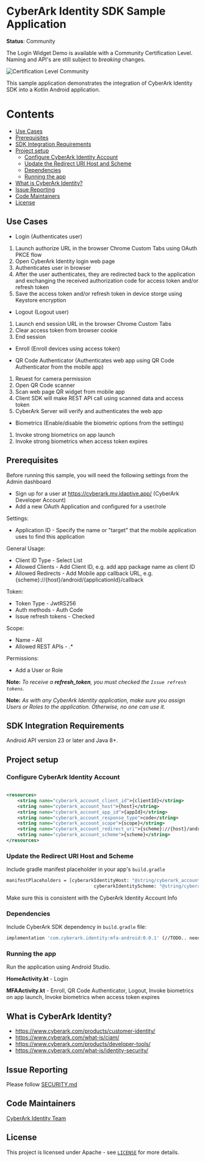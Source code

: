 # CyberArk Identity SDK Sample Application
**Status**: Community

The Login Widget Demo is available with a Community Certification Level.
Naming and API's are still subject to *breaking* changes.

![Certification Level Community](https://camo.githubusercontent.com/fc39ec5a52592c929ecd6e7ff4e3d1b7d5a4856c512a5486a5c24a00db6bcf6d/68747470733a2f2f696d672e736869656c64732e696f2f62616467652f43657274696669636174696f6e2532304c6576656c2d436f6d6d756e6974792d3238413734353f6c696e6b3d68747470733a2f2f6769746875622e636f6d2f637962657261726b2f636f6d6d756e6974792f626c6f622f6d61737465722f436f6e6a75722f636f6e76656e74696f6e732f63657274696669636174696f6e2d6c6576656c732e6d64)

This sample application demonstrates the integration of CyberArk Identity SDK into a Kotlin Android application.

# Contents
<!-- MarkdownTOC -->
- [Use Cases](#Use-Cases)
- [Prerequisites](#prerequisites)
- [SDK Integration Requirements](#SDK-Integration-Requirements)
- [Project setup](#Project-setup)
	- [Configure CyberArk Identity Account](#Configure-CyberArk-Identity-Account)
	- [Update the Redirect URI Host and Scheme](#Update-the-Redirect-URI-Host-and-Scheme)
	- [Dependencies](#dependencies)
	- [Running the app](#Running-the-app)
- [What is CyberArk Identity?](#What-is-CyberArk-Identity?)
- [Issue Reporting](#Issue-Reporting)
- [Code Maintainers](#Code-Maintainers)
- [License](#license)
<a id="web-app-setup"></a>

## Use Cases

- Login (Authenticates user)
1. Launch authorize URL in the browser Chrome Custom Tabs using OAuth PKCE flow
2. Open CyberArk Identity login web page
3. Authenticates user in browser
4. After the user authenticates, they are redirected back to the application and exchanging the received authorization code for access token and/or refresh token
5. Save the access token and/or refresh token in device storge using Keystore encryption

- Logout (Logout user)
1. Launch end session URL in the browser Chrome Custom Tabs
2. Clear access token from browser cookie
3. End session

- Enroll (Enroll devices using access token)

- QR Code Authenticator (Authenticates web app using QR Code Authenticator from the mobile app)
1. Reuest for camera permission
2. Open QR Code scanner
3. Scan web page QR widget from mobile app
4. Client SDK will make REST API call using scanned data and access token
5. CyberArk Server will verify and authenticates the web app

- Biometrics (Enable/disable the biometric options from the settings)
1. Invoke strong biometrics on app launch
2. Invoke strong biometrics when access token expires

## Prerequisites

Before running this sample, you will need the following settings from the Admin dashboard
* Sign up for a user at https://cyberark.my.idaptive.app/ (CyberArk Developer Account)
* Add a new OAuth Application and configured for a user/role

Settings:
* Application ID - Specify the name or "target" that the mobile application uses to find this application

General Usage:
* Client ID Type - Select List
* Allowed Clients - Add Client ID, e.g. add app package name as client ID
* Allowed Redirects - Add Mobile app callback URL, e.g. {scheme}://{host}/android/{applicationId}/callback

Token:
* Token Type - JwtRS256
* Auth methods - Auth Code
* Issue refresh tokens - Checked

Scope:
* Name - All
* Allowed REST APIs - .*

Permissions:
* Add a User or Role

**Note:** *To receive a **refresh_token**, you must checked the `Issue refresh tokens`.*

**Note:** *As with any CyberArk Identity application, make sure you assign Users or Roles to the application. Otherwise, no one can use it.*

## SDK Integration Requirements

Android API version 23 or later and Java 8+.

## Project setup

### Configure CyberArk Identity Account

```xml

<resources>
    <string name="cyberark_account_client_id">{clientId}</string>
    <string name="cyberark_account_host">{host}</string>
    <string name="cyberark_account_app_id">{appId}</string>
    <string name="cyberark_account_response_type">code</string>
    <string name="cyberark_account_scope">{scope}</string>
    <string name="cyberark_account_redirect_uri">{scheme}://{host}/android/{applicationId}/callback</string>
    <string name="cyberark_account_scheme">{scheme}</string>
</resources>

```

### Update the Redirect URI Host and Scheme

Include gradle manifest placeholder in your app's `build.gradle`

```bash
manifestPlaceholders = [cyberarkIdentityHost: "@string/cyberark_account_host",
                                cyberarkIdentityScheme: "@string/cyberark_account_scheme"]
```
Make sure this is consistent with the CyberArk Identity Account Info

### Dependencies

Include CyberArk SDK dependency in `build.gradle` file:

```bash
implementation 'com.cyberark.identity:mfa-android:0.0.1' (//TODO.. need to be uploaded in Maven central repo)
```

### Running the app

Run the application using Android Studio. 

**HomeActivity.kt** - Login

**MFAActivity.kt** - Enroll, QR Code Authenticator, Logout, Invoke biometrics on app launch, Invoke biometrics when access token expires

## What is CyberArk Identity?

* https://www.cyberark.com/products/customer-identity/
* https://www.cyberark.com/what-is/ciam/
* https://www.cyberark.com/products/developer-tools/
* https://www.cyberark.com/what-is/identity-security/

## Issue Reporting
Please follow [SECURITY.md](../SECURITY.md)

## Code Maintainers
[CyberArk Identity Team](https://www.cyberark.com)

<a id="license"></a>
## License
This project is licensed under Apache - see [`LICENSE`](../LICENSE) for more details.
